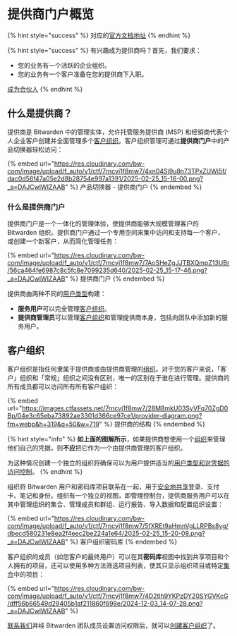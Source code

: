 # 提供商门户概览

{% hint style="success" %}
对应的[官方文档地址](https://bitwarden.com/help/article/providers/)
{% endhint %}

{% hint style="success" %}
有兴趣成为提供商吗？首先，我们要求：

* 您的业务有一个活跃的企业组织。&#x20;
* 您的业务有一个客户准备在您的提供商下入职。

[成为合伙人](https://bitwarden.com/partners/become-a-partner/)
{% endhint %}

## 什么是提供商？ <a href="#what-are-providers" id="what-are-providers"></a>

提供商是 Bitwarden 中的管理实体，允许托管服务提供商 (MSP) 和经销商代表个人企业客户创建并全面管理多个[客户组织](provider-portal-overview.md#client-organizations)。客户组织管理可通过**提供商门户**中的产品切换器轻松访问：

{% embed url="https://res.cloudinary.com/bw-com/image/upload/f_auto/v1/ctf/7rncvj1f8mw7/4xn04Sj9u8n73TPxZUWi5f/dac0d56f47a05e2d8b28754e997a1391/2025-02-25_15-16-00.png?_a=DAJCwlWIZAAB" %}
产品切换器 - 提供商门户
{% endembed %}

### 什么是提供商门户 <a href="#what-is-the-provider-portal" id="what-is-the-provider-portal"></a>

提供商门户是一个一体化的管理体验，使提供商能够大规模管理客户的 Bitwarden 组织。提供商门户通过一个专用空间来集中访问和支持每一个客户，或创建一个新客户，从而简化管理任务：

{% embed url="https://res.cloudinary.com/bw-com/image/upload/f_auto/v1/ctf/7rncvj1f8mw7/7AoSHeZgJJTBXQmpZ13UBr/56ca464fe6987c8c5fc8e7099235d640/2025-02-25_15-17-46.png?_a=DAJCwlWIZAAB" %}
提供商门户
{% endembed %}

提供商由两种不同的[用户类型](provider-users.md#provider-user-types)构建：

* **服务用户**可以完全管理[客户组织](provider-portal-overview.md#client-organizations)。
* **提供商管理员**可以管理[客户组织](provider-portal-overview.md#client-organizations)和管理提供商本身，包括向团队中添加新的服务用户。

## 客户组织 <a href="#client-organizations" id="client-organizations"></a>

客户组织是指任何隶属于提供商或由提供商管理的[组织](../admin-console/organizations-overview.md)。对于您的客户来说，「客户」组织和「常规」组织之间没有区别，唯一的区别在于谁在进行管理。提供商的所有成员都可以访问所有​​所有客户组织：

{% embed url="https://images.ctfassets.net/7rncvj1f8mw7/28M8mkU03SyVFq70ZgD0Bp/04e3c65eba73892ae3301d366ce97ce1/provider-diagram.png?fm=webp&h=319&q=50&w=719" %}
提供商的结构
{% endembed %}

{% hint style="info" %}
**如上面的图解所示**，如果提供商想使用一个[组织](../admin-console/organizations-overview.md)来管理他们自己的凭据，则**不应**把它作为一个由提供商管理的客户组织。

为这种情况创建一个独立的组织将确保可以为用户提供适当的[用户类型和对凭据的访问控制](../admin-console/manage-members/member-roles.md)。
{% endhint %}

组织将 Bitwarden 用户和密码库项目联系在一起，用于[安全地共享](../organizations/sharing.md)登录、支付卡、笔记和身份。组织有一个独立的视图，即管理控制台，提供商服务用户可以在其中管理组织的集合、管理成员和群组、运行报告、导入数据和配置组织设置：

{% embed url="https://res.cloudinary.com/bw-com/image/upload/f_auto/v1/ctf/7rncvj1f8mw7/5fXREt9aHmnVgLLRPBs8yg/dbecd580231e8ea2f4eec2be224a1e64/2025-02-25_15-20-08.png?_a=DAJCwlWIZAAB" %}
客户组织密码库
{% endembed %}

客户组织的成员（如您客户的最终用户）可以在其**密码库**视图中找到共享项目和个人拥有的项目，还可以使用多种方法筛选项目列表，使其只显示组织项目或特定[集合](../admin-console/manage-shared-items/collections/about-collections.md)中的项目：

{% embed url="https://res.cloudinary.com/bw-com/image/upload/f_auto/v1/ctf/7rncvj1f8mw7/4D2tlh9YKPzDY20SYGVKcG/dff56b66549d29405b1af211860f698e/2024-12-03_14-07-28.png?_a=DAJCwlWIZAAB" %}

[联系我们](https://bitwarden.com/contact-sales/)并经 Bitwarden 团队成员设置访问权限后，就可以[创建客户组织](start-a-client-organization.md)了。
